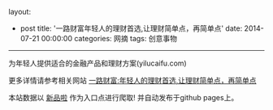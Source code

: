 layout: 
  - post 
title: '一路财富年轻人的理财首选,让理财简单点，再简单点' 
date: 2014-07-21 00:00:00 
categories: 网摘 
tags: 创意事物 
---

为年轻人提供适合的金融产品和理财方案(yilucaifu.com)  

更多详情请参考相关网站 [一路财富:年轻人的理财首选,让理财简单点，再简单点](http://www.yilucaifu.com)  

本站数据以 [新品啦](http://xinpinla.com/) 作为入口点进行爬取! 并自动发布于github pages上。  
